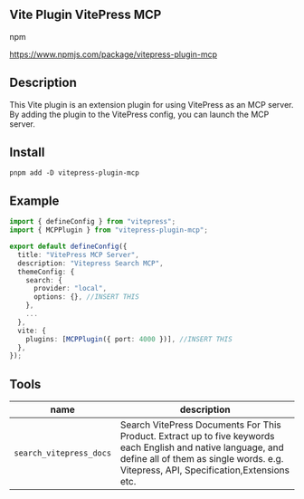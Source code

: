 ## Vite Plugin VitePress MCP

npm

https://www.npmjs.com/package/vitepress-plugin-mcp

## Description

This Vite plugin is an extension plugin for using VitePress as an MCP server.
By adding the plugin to the VitePress config, you can launch the MCP server.

## Install

```
pnpm add -D vitepress-plugin-mcp
```

## Example

```ts
import { defineConfig } from "vitepress";
import { MCPPlugin } from "vitepress-plugin-mcp";

export default defineConfig({
  title: "VitePress MCP Server",
  description: "Vitepress Search MCP",
  themeConfig: {
    search: {
      provider: "local",
      options: {}, //INSERT THIS
    },
    ...
  },
  vite: {
    plugins: [MCPPlugin({ port: 4000 })], //INSERT THIS
  },
});
```

## Tools

| name                    | description                                                                                                                                                                                           |
| ----------------------- | ----------------------------------------------------------------------------------------------------------------------------------------------------------------------------------------------------- |
| `search_vitepress_docs` | Search VitePress Documents For This Product. Extract up to five keywords each English and native language, and define all of them as single words. e.g. Vitepress, API, Specification,Extensions etc. |
